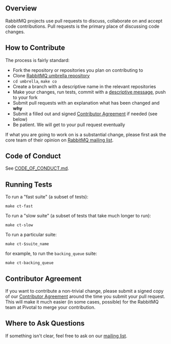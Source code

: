## Overview

RabbitMQ projects use pull requests to discuss, collaborate on and accept code contributions.
Pull requests is the primary place of discussing code changes.

## How to Contribute

The process is fairly standard:

 * Fork the repository or repositories you plan on contributing to
 * Clone [RabbitMQ umbrella repository](https://github.com/rabbitmq/rabbitmq-public-umbrella)
 * `cd umbrella`, `make co`
 * Create a branch with a descriptive name in the relevant repositories
 * Make your changes, run tests, commit with a [descriptive message](http://tbaggery.com/2008/04/19/a-note-about-git-commit-messages.html), push to your fork
 * Submit pull requests with an explanation what has been changed and **why**
 * Submit a filled out and signed [Contributor Agreement](https://github.com/rabbitmq/ca#how-to-submit) if needed (see below)
 * Be patient. We will get to your pull request eventually

If what you are going to work on is a substantial change, please first ask the core team
of their opinion on [RabbitMQ mailing list](https://groups.google.com/forum/#!forum/rabbitmq-users).


## Code of Conduct

See [CODE_OF_CONDUCT.md](./CODE_OF_CONDUCT.md).


## Running Tests

To run a "fast suite" (a subset of tests):

    make ct-fast

To run a "slow suite" (a subset of tests that take much longer to run):

    make ct-slow

To run a particular suite:

    make ct-$suite_name

for example, to run the `backing_queue` suite:

    make ct-backing_queue


## Contributor Agreement

If you want to contribute a non-trivial change, please submit a signed copy of our
[Contributor Agreement](https://github.com/rabbitmq/ca#how-to-submit) around the time
you submit your pull request. This will make it much easier (in some cases, possible)
for the RabbitMQ team at Pivotal to merge your contribution.


## Where to Ask Questions

If something isn't clear, feel free to ask on our [mailing list](https://groups.google.com/forum/#!forum/rabbitmq-users).
